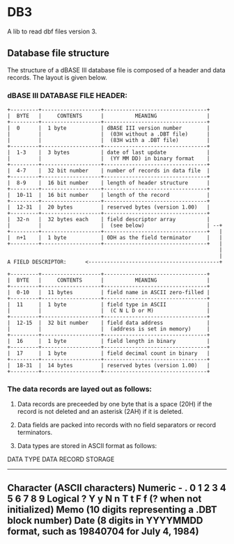 # DB3

A lib to read dbf files version 3.

## Database file structure

The structure of a dBASE III database file is composed of a header
and data records.  The layout is given below.

### dBASE III DATABASE FILE HEADER:

    +---------+-------------------+---------------------------------+
    |  BYTE   |     CONTENTS      |          MEANING                |
    +---------+-------------------+---------------------------------+
    |  0      |  1 byte           | dBASE III version number        |
    |         |                   |  (03H without a .DBT file)      |
    |         |                   |  (83H with a .DBT file)         |
    +---------+-------------------+---------------------------------+
    |  1-3    |  3 bytes          | date of last update             |
    |         |                   |  (YY MM DD) in binary format    |
    +---------+-------------------+---------------------------------+
    |  4-7    |  32 bit number    | number of records in data file  |
    +---------+-------------------+---------------------------------+
    |  8-9    |  16 bit number    | length of header structure      |
    +---------+-------------------+---------------------------------+
    |  10-11  |  16 bit number    | length of the record            |
    +---------+-------------------+---------------------------------+
    |  12-31  |  20 bytes         | reserved bytes (version 1.00)   |
    +---------+-------------------+---------------------------------+
    |  32-n   |  32 bytes each    | field descriptor array          |
    |         |                   |  (see below)                    | --+
    +---------+-------------------+---------------------------------+   |
    |  n+1    |  1 byte           | 0DH as the field terminator     |   |
    +---------+-------------------+---------------------------------+   |
                                                                        |
                                                                        |
    A FIELD DESCRIPTOR:      <------------------------------------------+
    
    +---------+-------------------+---------------------------------+
    |  BYTE   |     CONTENTS      |          MEANING                |
    +---------+-------------------+---------------------------------+
    |  0-10   |  11 bytes         | field name in ASCII zero-filled |
    +---------+-------------------+---------------------------------+
    |  11     |  1 byte           | field type in ASCII             |
    |         |                   |  (C N L D or M)                 |
    +---------+-------------------+---------------------------------+
    |  12-15  |  32 bit number    | field data address              |
    |         |                   |  (address is set in memory)     |
    +---------+-------------------+---------------------------------+
    |  16     |  1 byte           | field length in binary          |
    +---------+-------------------+---------------------------------+
    |  17     |  1 byte           | field decimal count in binary   |
    +---------+-------------------+---------------------------------+
    |  18-31  |  14 bytes         | reserved bytes (version 1.00)   |
    +---------+-------------------+---------------------------------+

### The data records are layed out as follows:

  1. Data records are preceeded by one byte that is a space (20H) if the
     record is not deleted and an asterisk (2AH) if it is deleted.

  2. Data fields are packed into records with no field separators or record
     terminators.

  3. Data types are stored in ASCII format as follows:

   DATA TYPE      DATA RECORD STORAGE
   ---------      --------------------------------------------
   Character      (ASCII characters)
   Numeric        - . 0 1 2 3 4 5 6 7 8 9
   Logical        ? Y y N n T t F f  (? when not initialized)
   Memo           (10 digits representing a .DBT block number)
   Date           (8 digits in YYYYMMDD format, such as
                    19840704 for July 4, 1984)
   -----------------------------------------------------------


